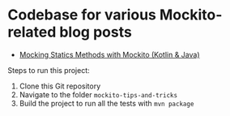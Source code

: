 # Codebase for various Mockito-related blog posts

- [Mocking Statics Methods with Mockito (Kotlin & Java)](https://rieckpil.de/mocking-static-methods-with-mockito-java-kotlin/)

Steps to run this project:

1. Clone this Git repository
2. Navigate to the folder `mockito-tips-and-tricks`
3. Build the project to run all the tests with `mvn package`
